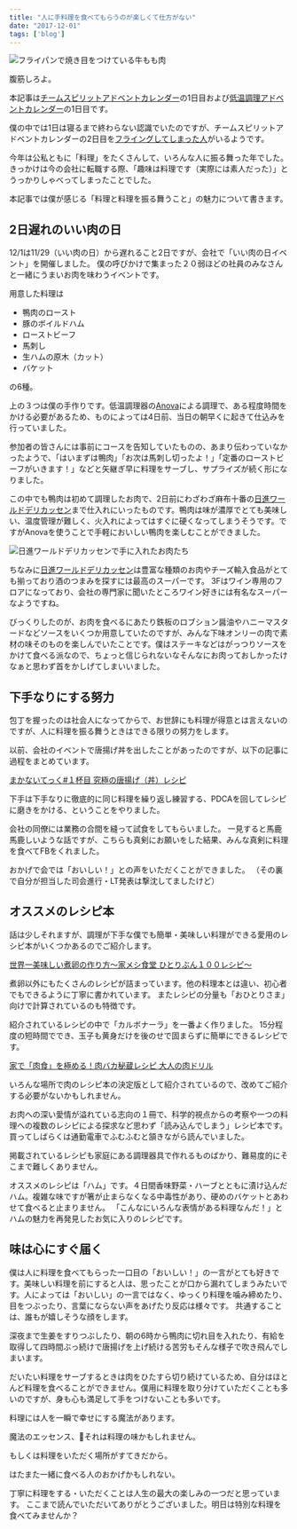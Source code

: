 ```yaml
---
title: "人に手料理を食べてもらうのが楽しくて仕方がない"
date: "2017-12-01"
tags: ['blog']
---
```


![フライパンで焼き目をつけている牛もも肉](/assets/images/2017/12/IMG_20171201_065907.jpg)

腹筋しろよ。

本記事は[チームスピリットアドベントカレンダー](https://adventar.org/calendars/2207)の1日目および[低温調理アドベントカレンダー](https://adventar.org/calendars/2083)の1日目です。

僕の中では1日は寝るまで終わらない認識でいたのですが、チームスピリットアドベントカレンダーの2日目を[フライングしてしまった人](http://teamspirit.hatenablog.com/entry/2017/12/02/000000)がいるようです。

今年は公私ともに「料理」をたくさんして、いろんな人に振る舞った年でした。 きっかけは今の会社に転職する際、「趣味は料理です（実際には素人だった）」とうっかりしゃべってしまったことでした。

本記事では僕が感じる「料理と料理を振る舞うこと」の魅力について書きます。

## 2日遅れのいい肉の日

12/1は11/29（いい肉の日）から遅れること2日ですが、会社で「いい肉の日イベント」を開催しました。 僕の呼びかけで集まった２０弱ほどの社員のみなさんと一緒にうまいお肉を味わうイベントです。

用意した料理は

- 鴨肉のロースト
- 豚のボイルドハム
- ローストビーフ
- 馬刺し
- 生ハムの原木（カット）
- バケット

の6種。

上の３つは僕の手作りです。低温調理器の[Anova](https://anovaculinary.com/)による調理で、ある程度時間をかける必要があるため、ものによっては4日前、当日の朝早くに起きて仕込みを行っていました。

参加者の皆さんには事前にコースを告知していたものの、あまり伝わっていなかったようで、「はいまずは鴨肉」「お次は馬刺し切ったよ！」「定番のローストビーフがいきます！」などと矢継ぎ早に料理をサーブし、サプライズが続く形になりました。

この中でも鴨肉は初めて調理したお肉で、2日前にわざわざ麻布十番の[日進ワールドデリカッセン](http://www.nissin-world-delicatessen.jp/)まで仕入れにいったものです。鴨肉は味が濃厚でとても美味しい、温度管理が難しく、火入れによってはすぐに硬くなってしまうそうです。ですがAnovaを使うことで手軽においしい鴨肉を楽しむことができました。

![日進ワールドデリカッセンで手に入れたお肉たち](/assets/images/2017/12/IMG_20171129_224204.jpg)

ちなみに[日進ワールドデリカッセン](http://www.nissin-world-delicatessen.jp/)は豊富な種類のお肉やチーズ輸入食品がとても揃っており酒のつまみを探すには最高のスーパーです。 3Fはワイン専用のフロアになっており、会社の専門家に聞いたところワイン好きには有名なスーパーなようですね。

びっくりしたのが、お肉を食べるにあたり鉄板のロブション醤油やハニーマスタードなどソースをいくつか用意していたのですが、みんな下味オンリーの肉で素材の味そのものを楽しんでいたことです。僕はステーキなどはがっつりソースをかけて食べる派なので、ちょっと信じられないなそんなにお肉っておしかったけなぁと思わず首をかしげてしまいいました。

## 下手なりにする努力

包丁を握ったのは社会人になってからで、お世辞にも料理が得意とは言えないのですが、人に料理を振る舞うときはできる限りの努力をします。

以前、会社のイベントで唐揚げ丼を出したことがあったのですが、以下の記事に過程をまとめています。

[まかないてっく#１杯目 究極の唐揚げ（丼）レシピ](http://teamspirit.hatenablog.com/entry/2017/07/31/201157)

下手は下手なりに徹底的に同じ料理を繰り返し練習する、PDCAを回してレシピに磨きをかける、ということをやりました。

会社の同僚には業務の合間を縫って試食をしてもらいました。 一見すると馬鹿馬鹿しいような話ですが、こちらも真剣にお願いをした結果、みんな真剣に料理を食べてFBをくれました。

おかげで会では「おいしい！」との声をいただくことができました。 （その裏で自分が担当した司会進行・LT発表は撃沈してましたけど）

## オススメのレシピ本

話は少しそれますが、調理が下手な僕でも簡単・美味しい料理ができる愛用のレシピ本がいくつかあるのでご紹介します。

[世界一美味しい煮卵の作り方～家メシ食堂 ひとりぶん１００レシピ～](https://www.amazon.co.jp/dp/B01N2AVWKQ/ref=dp-kindle-redirect?_encoding=UTF8&btkr=1)

煮卵以外にもたくさんのレシピが詰まっています。他の料理本とは違い、初心者でもできるように丁寧に書かれています。 またレシピの分量も「おひとりさま」向けで計算されているのも特徴です。

紹介されているレシピの中で「カルボナーラ」を一番よく作りました。 15分程度の短時間ででき、玉子も黄身だけを後のせで固まらずに簡単にできるレシピです。

[家で「肉食」を極める！肉バカ秘蔵レシピ 大人の肉ドリル](https://www.amazon.co.jp/%E5%A4%A7%E4%BA%BA%E3%81%AE%E8%82%89%E3%83%89%E3%83%AA%E3%83%AB-%E6%9D%BE%E6%B5%A6-%E9%81%94%E4%B9%9F/dp/4838727232/ref=sr_1_1?s=books&ie=UTF8&qid=1512141933&sr=1-1&keywords=%E8%82%89%E3%83%89%E3%83%AA%E3%83%AB)

いろんな場所で肉のレシピ本の決定版として紹介されているので、改めてご紹介する必要がないかもしれません。

お肉への深い愛情が溢れている志向の１冊で、科学的視点からの考察や一つの料理への複数のレシピによる探求など思わず「読み込んでしまう」レシピ本です。買ってしばらくは通勤電車でふむふむと頷きながら読んでいました。

掲載されているレシピも家庭にある調理器具で作れるものばかり、難易度的にそこまで難しくありません。

オススメのレシピは「ハム」です。４日間香味野菜・ハーブとともに漬け込んだハム。複雑な味ですが箸が止まらなくなる中毒性があり、硬めのバケットとあわせて食べると止まりません。 「こんなにいろんな表情がある料理なんだ！」とハムの魅力を再発見したお気に入りのレシピです。

## 味は心にすぐ届く

僕は人に料理を食べてもらった一口目の「おいしい！」の一言がとても好きです。美味しい料理を前にすると人は、思ったことが口から漏れてしまうみたいです。人によっては「おいしい」の一言ではなく、ゆっくり料理を噛み締めたり、目をつぶったり、言葉にならない声をあげたり反応は様々です。 共通することは、誰もが嬉しそうな顔をします。

深夜まで生姜をすりつぶしたり、朝の6時から鴨肉に切れ目を入れたり、有給を取得して四時間ぶっ続けで唐揚げを上げ続ける苦労もそんな様子で吹き飛んでしまいます。

だいたい料理をサーブするときは肉をひたすら切り続けているため、自分はほとんど料理を食べることができません。僕用に料理を取り分けていただくことも多いのですが、身も心も満足して手をつけないことも多いです。

料理には人を一瞬で幸せにする魔法があります。

魔法のエッセンス、それは料理の味かもしれません。

もしくは料理をいただく場所がすてきだから。

はたまた一緒に食べる人のおかげかもしれない。

丁寧に料理をする・いただくことは人生の最大の楽しみの一つだと思っています。 ここまで読んでいただいてありがとうございました。明日は特別な料理を食べてみませんか？
